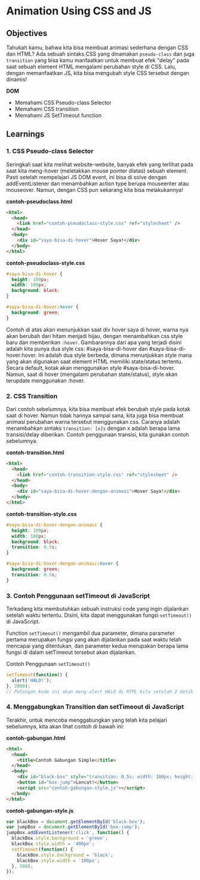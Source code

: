 # Animation Using CSS and JS

## Objectives

Tahukah kamu, bahwa kita bisa membuat animasi sederhana dengan CSS dan HTML? Ada sebuah sintaks CSS yang dinamakan `pseudo-class` dan juga `transition` yang bisa kamu manfaatkan untuk membuat efek "delay" pada saat sebuah element HTML mengalami perubahan style di CSS. Lalu, dengan memanfaatkan JS, kita bisa mengubah style CSS tersebut dengan dinamis!

**DOM**

- Memahami CSS Pseudo-class Selector
- Memahami CSS transition
- Memahami JS SetTimeout function

## Learnings

### 1. CSS Pseudo-class Selector

Seringkali saat kita melihat website-website, banyak efek yang terlihat pada saat kita meng-hover (meletakkan mouse pointer diatas) sebuah element. Pasti setelah mempelajari JS DOM event, ini bisa di solve dengan addEventListener dan menambahkan action type berupa mouseenter atau mouseover. Namun, dengan CSS pun sekarang kita bisa melakukannya!

**contoh-pseudoclass.html**
```html
<html>
  <head>
    <link href="contoh-pseudoclass-style.css" ref="stylesheet" />
  </head>
  <body>
    <div id="saya-bisa-di-hover">Hover Saya!</div>
  </body>
</html>
```

**contoh-pseudoclass-style.css**
```css
#saya-bisa-di-hover {
  height: 100px;
  width: 100px;
  background: black;
}

#saya-bisa-di-hover:hover {
  background: green;
}
```

Contoh di atas akan menunjukkan saat div hover saya di hover, warna nya akan berubah dari hitam menjadi hijau, dengan menambahkan css style baru dan memberikan `:hover`. Gambarannya dari apa yang terjadi disini adalah kita punya dua style css: #saya-bisa-di-hover dan #saya-bisa-di-hover:hover. Ini adalah dua style berbeda, dimana menunjukkan style mana yang akan digunakan saat element HTML memiliki state/status tertentu. Secara default, kotak akan menggunakan style #saya-bisa-di-hover. Namun, saat di hover (mengalami perubahan state/status), style akan terupdate menggunakan :hover.

### 2. CSS Transition

Dari contoh sebelumnya, kita bisa membuat efek berubah style pada kotak saat di hover. Namun tidak hannya sampai sana, kita juga bisa membuat animasi perubahan warna tersebut menggunakan css. Caranya adalah menambahkan sintaks `transition: [x]s` dengan x adalah berapa lama transisi/delay diberikan. Contoh penggunaan transisi, kita gunakan contoh sebelumnya.

**contoh-transition.html**
```html
<html>
  <head>
    <link href="contoh-transition-style.css" ref="stylesheet" />
  </head>
  <body>
    <div id="saya-bisa-di-hover-dengan-animasi">Hover Saya!</div>
  </body>
</html>
```

**contoh-transition-style.css**
```css
#saya-bisa-di-hover-dengan-animasi {
  height: 100px;
  width: 100px;
  background: black;
  transition: 0.5s;
}

#saya-bisa-di-hover-dengan-animasi:hover {
  background: green;
  transition: 0.5s;
}
```

### 3. Contoh Penggunaan setTimeout di JavaScript

Terkadang kita membutuhkan sebuah instruksi code yang ingin dijalankan setelah waktu tertentu. Disini, kita dapat menggunakan fungsi `setTimeout()` di JavaScript.

Function `setTimeout()` mengambil dua parameter, dimana parameter pertama merupakan fungsi yang akan dijalankan pada saat waktu telah mencapai yang ditentukan, dan parameter kedua merupakan berapa lama fungsi di dalam setTimeout tersebut akan dijalankan.

Contoh Penggunaan `setTimeout()`
```javascript
setTimeout(function() {
  alert('HALO!');
}, 2000);
// Potongan kode ini akan meng-alert HALO di HTML kita setelah 2 detik berlalu.
```

### 4. Menggabungkan Transition dan setTimeout di JavaScript

Terakhir, untuk mencoba menggabungkan yang telah kita pelajari sebelumnya, kita akan lihat contoh di bawah ini:

**contoh-gabungan.html**
```html
<html>
  <head>
    <title>Contoh Gabungan Simple</title>
  </head>
  <body>
    <div id="black-box" style="transition: 0.5s; width: 100px; height: 100px; background: black;"></div>
    <button id="box-jump">Loncat!</button>
    <script src="contoh-gabungan-style.js"></script>
  </body>
</html>
```

**contoh-gabungan-style.js**
```js
var blackBox = document.getElementById('black-box');
var jumpBox = document.getElementById('box-jump');
jumpBox.addEventListener('click', function() {
  blackBox.style.background = 'green';
  blackBox.style.width = '400px';
  setTimeout(function() {
    blackBox.style.background = 'black';
    blackBox.style.width = '100px';
  }, 500);
});
```
